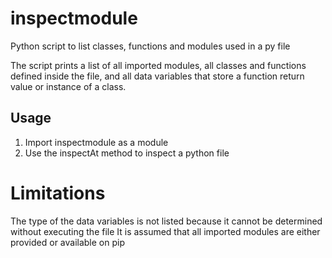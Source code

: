 # inspectmodule
  Python script to list classes, functions and modules used in a py file
  
  The script prints a list of all imported modules, all classes and functions defined inside the file, and all data variables that store a function return value or instance of a class.

## Usage
  1) Import inspectmodule as a module
  2) Use the inspectAt method to inspect a python file

# Limitations
  The type of the data variables is not listed because it cannot be determined without executing the file
  It is assumed that all imported modules are either provided or available on pip

